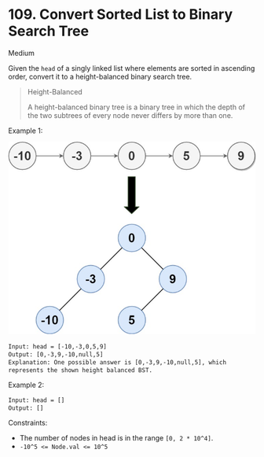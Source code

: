 # 109. Convert Sorted List to Binary Search Tree
Medium

Given the `head` of a singly linked list where elements are sorted in ascending order, convert it to a 
height-balanced binary search tree. 

> Height-Balanced
>
> A height-balanced binary tree is a binary tree in which the depth of the two subtrees of every node never differs by more than one.

Example 1:

![ex1](linked.jpg)
```
Input: head = [-10,-3,0,5,9]
Output: [0,-3,9,-10,null,5]
Explanation: One possible answer is [0,-3,9,-10,null,5], which represents the shown height balanced BST.
```

Example 2:
```
Input: head = []
Output: []
```

Constraints:

* The number of nodes in head is in the range `[0, 2 * 10^4]`.
* `-10^5 <= Node.val <= 10^5`